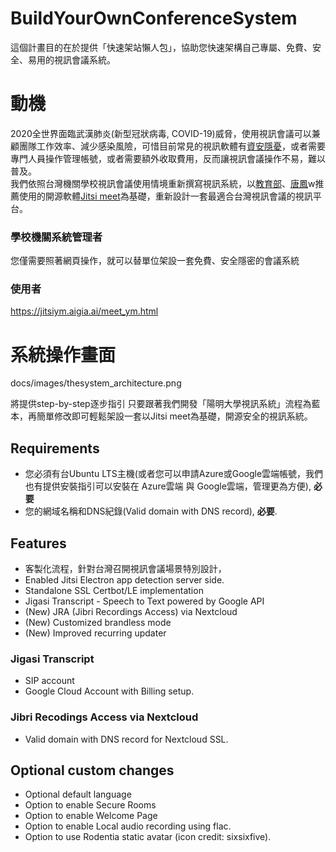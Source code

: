 # BuildYourOwnConferenceSystem
這個計畫目的在於提供「快速架站懶人包」，協助您快速架構自己專屬、免費、安全、易用的視訊會議系統。

# 動機
2020全世界面臨武漢肺炎(新型冠狀病毒, COVID-19)威脅，使用視訊會議可以兼顧團隊工作效率、減少感染風險，可惜目前常見的視訊軟體有[資安隱憂](https://3c.ltn.com.tw/news/40047 "自由時報")，或者需要專門人員操作管理帳號，或者需要額外收取費用，反而讓視訊會議操作不易，難以普及。<br>
我們依照台灣機關學校視訊會議使用情境重新撰寫視訊系統，以[教育部](https://depart.moe.edu.tw/ED2700/News_Content.aspx?n=727087A8A1328DEE&s=868B3A6EDF9BA52D)、[唐鳳](https://3c.ltn.com.tw/news/40055)w推薦使用的開源軟體[Jitsi meet](https://https://meet.jit.si/)為基礎，重新設計一套最適合台灣視訊會議的視訊平台。<br>
### 學校機關系統管理者 
您僅需要照著網頁操作，就可以替單位架設一套免費、安全隱密的會議系統
### 使用者
https://jitsiym.aigia.ai/meet_ym.html

# 系統操作畫面
docs/images/thesystem_architecture.png

將提供step-by-step逐步指引
只要跟著我們開發「陽明大學視訊系統」流程為藍本，再簡單修改即可輕鬆架設一套以Jitsi meet為基礎，開源安全的視訊系統。

## Requirements
* 您必須有台Ubuntu LTS主機(或者您可以申請Azure或Google雲端帳號，我們也有提供安裝指引可以安裝在 Azure雲端 與 Google雲端，管理更為方便), **必要**
* 您的網域名稱和DNS紀錄(Valid domain with DNS record), **必要**.

## Features
* 客製化流程，針對台灣召開視訊會議場景特別設計，
* Enabled Jitsi Electron app detection server side.
* Standalone SSL Certbot/LE implementation
* Jigasi Transcript - Speech to Text powered by Google API
* (New) JRA (Jibri Recordings Access) via Nextcloud
* (New) Customized brandless mode
* (New) Improved recurring updater

### Jigasi Transcript
* SIP account
* Google Cloud Account with Billing setup.

### Jibri Recodings Access via Nextcloud
* Valid domain with DNS record for Nextcloud SSL.

## Optional custom changes
* Optional default language
* Option to enable Secure Rooms
* Option to enable Welcome Page
* Option to enable Local audio recording using flac.
* Option to use Rodentia static avatar (icon credit: sixsixfive).

